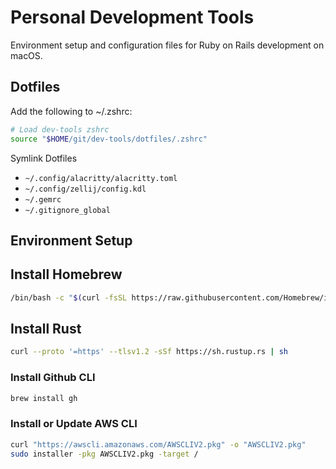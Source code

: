 # Personal Development Tools

Environment setup and configuration files for Ruby on Rails development on macOS.

## Dotfiles

Add the following to ~/.zshrc:

```sh
# Load dev-tools zshrc
source "$HOME/git/dev-tools/dotfiles/.zshrc"
```

Symlink Dotfiles

- `~/.config/alacritty/alacritty.toml`
- `~/.config/zellij/config.kdl`
- `~/.gemrc`
- `~/.gitignore_global`

## Environment Setup

## Install Homebrew

```sh
/bin/bash -c "$(curl -fsSL https://raw.githubusercontent.com/Homebrew/install/HEAD/install.sh)"
```

## Install Rust

```sh
curl --proto '=https' --tlsv1.2 -sSf https://sh.rustup.rs | sh
```

### Install Github CLI

```sh
brew install gh
```

### Install or Update AWS CLI

```sh
curl "https://awscli.amazonaws.com/AWSCLIV2.pkg" -o "AWSCLIV2.pkg"
sudo installer -pkg AWSCLIV2.pkg -target /
```
